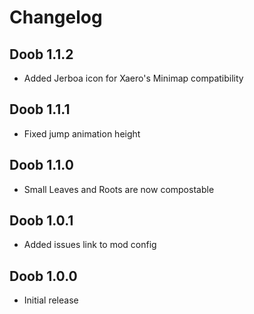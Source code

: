 # Changelog
## Doob 1.1.2
- Added Jerboa icon for Xaero's Minimap compatibility
## Doob 1.1.1
- Fixed jump animation height
## Doob 1.1.0
- Small Leaves and Roots are now compostable
## Doob 1.0.1
- Added issues link to mod config
## Doob 1.0.0
- Initial release
